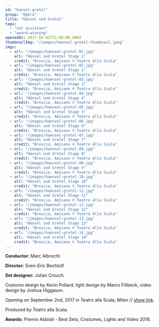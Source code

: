 ```yaml
---
id: "hansel-gretel"
group: "Opera"
title: "Hänsel und Gretel"
tags:
  - "set assistant"
  - "award-winning"
openedAt: 2017-09-02T12:00:00.000Z
thumbnailImg: "/images/haensel-gretel-thumbnail.jpeg"
imgs:
  - url: "/images/haensel-gretel-01.jpg"
    alt: "Hänsel und Gretel Stage 1"
    credit: "Brescia, Amisano © Teatro Alla Scala"
  - url: "/images/haensel-gretel-02.jpg"
    alt: "Hänsel und Gretel Stage 2"
    credit: "Brescia, Amisano © Teatro Alla Scala"
  - url: "/images/haensel-gretel-03.jpg"
    alt: "Hänsel und Gretel Stage 3"
    credit: "Brescia, Amisano © Teatro Alla Scala"
  - url: "/images/haensel-gretel-04.jpg"
    alt: "Hänsel und Gretel Stage 4"
    credit: "Brescia, Amisano © Teatro Alla Scala"
  - url: "/images/haensel-gretel-05.jpg"
    alt: "Hänsel und Gretel Stage 5"
    credit: "Brescia, Amisano © Teatro Alla Scala"
  - url: "/images/haensel-gretel-06.jpg"
    alt: "Hänsel und Gretel Stage 6"
    credit: "Brescia, Amisano © Teatro Alla Scala"
  - url: "/images/haensel-gretel-07.jpg"
    alt: "Hänsel und Gretel Stage 7"
    credit: "Brescia, Amisano © Teatro Alla Scala"
  - url: "/images/haensel-gretel-08.jpg"
    alt: "Hänsel und Gretel Stage 8"
    credit: "Brescia, Amisano © Teatro Alla Scala"
  - url: "/images/haensel-gretel-09.jpg"
    alt: "Hänsel und Gretel Stage 9"
    credit: "Brescia, Amisano © Teatro Alla Scala"
  - url: "/images/haensel-gretel-10.jpg"
    alt: "Hänsel und Gretel Stage 10"
    credit: "Brescia, Amisano © Teatro Alla Scala"
  - url: "/images/haensel-gretel-11.jpg"
    alt: "Hänsel und Gretel Stage 11"
    credit: "Brescia, Amisano © Teatro Alla Scala"
  - url: "/images/haensel-gretel-12.jpg"
    alt: "Hänsel und Gretel Stage 12"
    credit: "Brescia, Amisano © Teatro Alla Scala"
  - url: "/images/haensel-gretel-13.jpg"
    alt: "Hänsel und Gretel Stage 13"
    credit: "Brescia, Amisano © Teatro Alla Scala"
  - url: "/images/haensel-gretel-14.jpg"
    alt: "Hänsel und Gretel Stage 14"
    credit: "Brescia, Amisano © Teatro Alla Scala"
---
```

**Conductor:** Marc Albrecht.

**Director:** Sven-Eric Bechtolf.

**Set designer:** Julian Crouch.

Costume design by Kevin Pollard, light design by Marco Filibeck, video design by Joshua Higgason.

Opening on September 2nd, 2017 in Teatro alla Scala, Milan // [show link](http://www.teatroallascala.org/it/stagione/2016-2017/opera/hansel-und-gretel.html).

Produced by Teatro alla Scala.

**Awards:** Premio Abbiati - Best Sets, Costumes, Lights and Video 2018.
